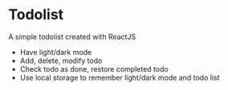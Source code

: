 # Todolist

A simple todolist created with ReactJS
- Have light/dark mode
- Add, delete, modify todo
- Check todo as done, restore completed todo
- Use local storage to remember light/dark mode and todo list